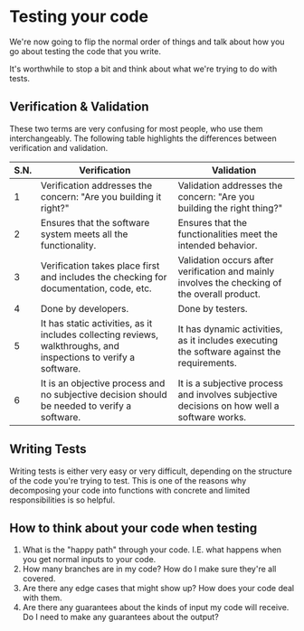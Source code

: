 # Testing your code

We're now going to flip the normal order of things and talk about how
you go about testing the code that you write.

It's worthwhile to stop a bit and think about what we're trying
to do with tests.  

## Verification & Validation
These two terms are very confusing for most people, who use 
them interchangeably. The following table highlights the 
differences between verification and validation.

| S.N. |	Verification	| Validation |
|---|---|---|
| 1 |	Verification addresses the concern: "Are you building it right?" |	Validation addresses the concern: "Are you building the right thing?"|
|2 |	Ensures that the software system meets all the functionality.	| Ensures that the functionalities meet the intended behavior.|
|3	| Verification takes place first and includes the checking for documentation, code, etc.	| Validation occurs after verification and mainly involves the checking of the overall product.
|4	| Done by developers.	| Done by testers.|
|5	|It has static activities, as it includes collecting reviews, walkthroughs, and inspections to verify a software.	|It has dynamic activities, as it includes executing the software against the requirements.|
|6	|It is an objective process and no subjective decision should be needed to verify a software.	|It is a subjective process and involves subjective decisions on how well a software works. |

## Writing Tests

Writing tests is either very easy or very difficult, depending 
on the structure of the code you're trying to test.  This is one of the 
reasons why decomposing your code into functions with concrete and limited
responsibilities is so helpful.  

## How to think about your code when testing

1. What is the "happy path" through your code.  I.E. what happens when you get normal inputs to your code.
2. How many branches are in my code?  How do I make sure they're all covered.
3. Are there any edge cases that might show up?  How does your code deal with them.
4. Are there any guarantees about the kinds of input my code will receive.  Do I need to make any guarantees about the output?
